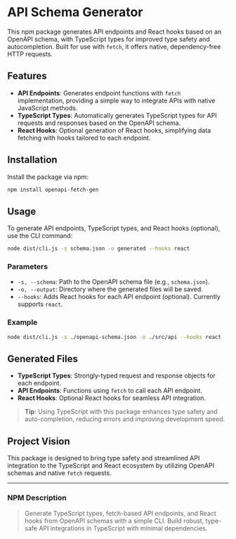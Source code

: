 
# API Schema Generator

This npm package generates API endpoints and React hooks based on an OpenAPI schema, with TypeScript types for improved type safety and autocompletion. Built for use with `fetch`, it offers native, dependency-free HTTP requests.

## Features

- **API Endpoints**: Generates endpoint functions with `fetch` implementation, providing a simple way to integrate APIs with native JavaScript methods.
- **TypeScript Types**: Automatically generates TypeScript types for API requests and responses based on the OpenAPI schema.
- **React Hooks**: Optional generation of React hooks, simplifying data fetching with hooks tailored to each endpoint.

## Installation

Install the package via npm:

```bash
npm install openapi-fetch-gen
```

## Usage

To generate API endpoints, TypeScript types, and React hooks (optional), use the CLI command:

```bash
node dist/cli.js -s schema.json -o generated --hooks react
```

### Parameters

- `-s, --schema`: Path to the OpenAPI schema file (e.g., `schema.json`).
- `-o, --output`: Directory where the generated files will be saved.
- `--hooks`: Adds React hooks for each API endpoint (optional). Currently supports `react`.

### Example

```bash
node dist/cli.js -s ./openapi-schema.json -o ./src/api --hooks react
```

## Generated Files

- **TypeScript Types**: Strongly-typed request and response objects for each endpoint.
- **API Endpoints**: Functions using `fetch` to call each API endpoint.
- **React Hooks**: Optional React hooks for seamless API integration.

> **Tip**: Using TypeScript with this package enhances type safety and auto-completion, reducing errors and improving development speed.

## Project Vision

This package is designed to bring type safety and streamlined API integration to the TypeScript and React ecosystem by utilizing OpenAPI schemas and native `fetch` requests.

---

### NPM Description

> Generate TypeScript types, fetch-based API endpoints, and React hooks from OpenAPI schemas with a simple CLI. Build robust, type-safe API integrations in TypeScript with minimal dependencies.
